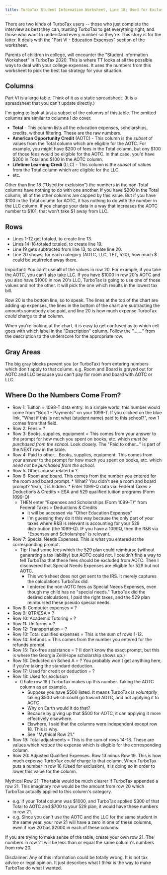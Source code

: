 ```yaml
---
title: TurboTax Student Information Worksheet, Line 18, Used for Exclusion
---
```


There are two kinds of TurboTax users -- those who just complete the interview as best they can, trusting TurboTax to get everything right, and those who want to understand every number so they're.  This story is for the latter. It deals with the "Part VI - Education Expenses" section of the worksheet.

Parents of children in college, will encounter the "Student Information Worksheet" in  TurboTax 2020. This is where TT looks at all the possible ways to deal with your college expenses. It uses the numbers from this worksheet to pick the best tax strategy for your situation.

## Columns

Part VI is a large table. Think of it as a static spreadsheet. (It is a spreadsheet that you can't update directly.)

I'm going to look at just a subset of the columns of this table. The omitted columns are similar to columns I *do* cover.

* **Total** - This column lists all the education expenses, scholarships, credits, without filtering.  These are the raw numbers.
* **American Opportunity Credit** (AOTC) - This column is the *subset* of values from the Total column which are eligible for the AOTC.  For example, you might have $200 of fees in the Total column, but ony $100 of those fees would be eligible for the AOTC.  In that case, you'd have $200 in Total and $100 in the AOTC column.
* **Lifetime Learning Credi** (LLC) - This column is the *subset* of values from the Total column which are eligible for the LLC.
* etc.

Other than line 18 ("Used for exclusion") the numbers in the non-Total columns have nothing to do with one another. If you have $200 in the Total column, all of the other columns are capped by this value.  But if you have $100 in the Total column for AOTC, it has nothing to do with the number in the LLC column.  If you change your data in a way that increases the AOTC number to $101, that won't take $1 away from LLC.

## Rows

* Lines 1-12 get totaled, to create line 13.
* Lines 14-18 totaled totaled, to create line 19.
* Line 19 gets subtracted from line 13, to create line 20.
* Line 20 shows, for each category (AOTC, LLC, TFT, 520), how much $ could be squirreled away there.

Important: You can't use **all** of the values in row 20. For example, if you take the AOTC, you can't also take LLC.  If you have $1000 in row 20's AOTC and you also have $1000 in row 20's LLC, TurboTax is going to use one of those values and not the other. It will pick the one which results in the lowest tax bill.

Row 20 is the bottom line, so to speak. The lines at the top of the chart are adding up expenses, the lines in the bottom of the chart are subtracting the amounts somebody else paid, and line 20 is how much expense TurboTax *could* charge to that column.

When you're looking at the chart, it is easy to get confused as to which cell goes with which label in the "Description" column.  Follow the "......." from the description to the underscore for the appropriate row.
## Gray Areas

The big gray blocks prevent you (or TurboTax) from entering numbers which don't apply to that column.  e.g. Room and Board is grayed out for AOTC and LLC because you can't pay for room and board with AOTC or LLC.

## Where Do the Numbers Come From?
* Row 1: Tuition = 1098-T data entry.  In a simple world, this number would come from "Box 1 - Payments" on your 1098-T. If you clicked on the blue link, "What if this is not what (student name) paid to this school?", row 1 comes from that field.
* Row 2: Fees = ?
* Row 3: Books, supplies, equipment = This comes from your answer to the prompt for how much you spent on books, etc. which *must be purchased from the school*.  Look closely. The "Paid to other..." is part of the NEXT row in the table.
* Row 4: Paid to other... Books,  supplies, equipment. This comes from your answer to the prompt for how much you spent on books, etc. which *need not be purchased from the school*.
* Row 5: Other course related = ?
* Row 6: Room and board.  This comes from the number you entered for the room and board prompt.
	  * What? You didn't see a room and board prompt? Yeah, it is hidden.
	  * Enter 1099-Q data via: Federal Taxes > Deductions & Credits > ESA and 529 qualified tuition programs (Form 1099-Q)
    * THEN enter "Expenses and Scholarships (Form 1099-T)" from Federal Taxes > Deductions & Credits
        * It will be accessed via "Other Education Expenses"
        * I'm guessing they do it this way because the only part of your taxes where R&B is relevant is accounting for your 529 distribution (the 1099-Q).  IF you have a 1099Q, then the R&B via "Expenses and Scholarshps" is relevant.
* Row 7: Special Needs Expenses. This is what you entered at the corresponding prompt.
    * Tip: I had some fees which the 529 plan could reimburse (without generating a tax liability) but AOTC could not. I couldn't find a way to tell TurboTax that these fees should be excluded from AOTC. Then I discovered that Special Needs Expenses are eligible for 529 but not AOTC.  
        * This worksheet does not get sent to the IRS. It merely captures the calculations TurboTax did.
        * I entered the non-AOTC fees as Special Needs Expenses, even though my child has no "special needs." TurboTax did the desired calculations, I paid the right taxes, and the 529 plan reimbursed these pseudo special needs.
* Row 8: Computer expenses = ?
* Row 9: QTP/ESA = ?
* Row 10: Academic Tutoring = ?
* Row 11: Uniforms = ?
* Row 12: Transportation = ?
* Row 13: Total qualified expenses = This is the sum of rows 1-12.
* Row 14: Refunds = This comes from the number you entered for the refunds prompt.
* Row 15: Tax-free assistance = ? (I don't know the exact prompt, but this is where the Georgia Zell/Hope scholarship shows up.)
* Row 16: Deducted on Sched A = ?  You probably won't get anything here, if you're taking the standard deduction.
* Row 17: Used for credit or deduction = ?
* Row 18: Used for exclusion
    * (I hate row 18.) TurboTax makes up this number. Taking the AOTC column as an example. 
        * Suppose you have $500 listed. It means TurboTax is *voluntarily* taking $500 which *could* go toward AOTC, and not applying it to AOTC.
        * Why on Earth would it do that? 
        * Because by giving up that $500 for AOTC, it can applying it more effectively elsewhere.
        * Elswhere, I said that the columns were independent except row 18.  This is why.
        * See "Mythical Row 21."
* Row 19: Total adjustments = This is the sum of rows 14-18. These are values which *reduce*  the expense which is eligible for the corresponding column.
* Row 20: Adjusted Qualified Expenses.  Row 13 minus Row 19. This is how much expense TurboTax *could* charge to that column.  When TurboTax puts a number in row 18 (Used for exclusion), it is doing so in order to lower this value for the column.

Mythical Row 21: The table would be much clearer if TurboTax appended a row 21. This imaginary row would be the amount from row 20 which TurboTax actually applied to this column's category.  

* e.g. If your Total column was $1000, and TurboTax applied $300 of that Total to AOTC and $700 to your 529 plan, it would have these numbers in row 21.
* e.g. Since you can't use the AOTC and the LLC for the same student in the same year, your row 21 will have a zero in one of these columns, even if row 20 has $2000 in each of these columns.

If you are trying to make sense of the table, create your own row 21.  The numbers in row 21 will be less than or equal the same column's numbers from row 20.

Disclaimer: Any of this information could be totally wrong. It is not tax advice or legal opinion. It just describes what I *think* is the way to make TurboTax do what I wanted.
